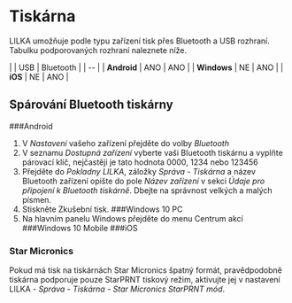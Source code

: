 # Tiskárna

LILKA umožňuje podle typu zařízení tisk přes Bluetooth a USB rozhraní. Tabulku podporovaných rozhraní naleznete níže.

|  | USB | Bluetooth | 
| -- |
| **Android** | ANO | ANO | 
| **Windows** | NE | ANO | 
| **iOS** | NE | ANO | 

## Spárování Bluetooth tiskárny

###Android
1. V *Nastavení* vašeho zařízení přejděte do volby *Bluetooth*
2. V seznamu *Dostupná zařízení* vyberte vaši Bluetooth tiskárnu a vyplňte párovací klíč, nejčastěji je tato hodnota 0000, 1234 nebo 123456 
3. Přejděte do *Pokladny LILKA*, záložky *Správa - Tiskárna* a název Bluetooth zařízení opište do pole *Název zařízení* v sekci *Údaje pro připojení k Bluetooth tiskárně*. Dbejte na správnost velkých a malých písmen.
4. Stiskněte Zkušební tisk.
###Windows 10 PC
1. Na hlavním panelu Windows přejděte do menu Centrum akcí 
###Windows 10 Mobile
###iOS

### Star Micronics
Pokud má tisk na tiskárnách Star Micronics špatný formát, pravědpodobně tiskárna podporuje pouze StarPRNT tiskový režim, aktivujte jej v nastavení LILKA - *Správa - Tiskárna - Star Micronics StarPRNT mód*.